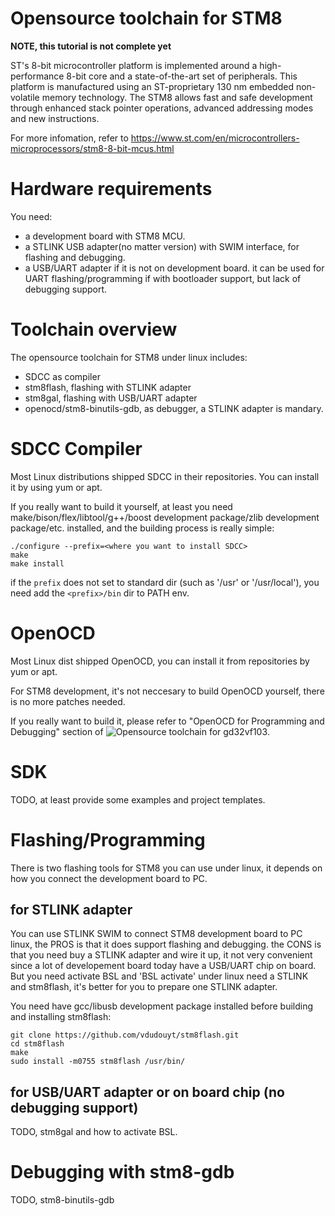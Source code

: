 # Opensource toolchain for STM8

**NOTE, this tutorial is not complete yet** 

ST's 8-bit microcontroller platform is implemented around a high-performance 8-bit core and a state-of-the-art set of peripherals. This platform is manufactured using an ST-proprietary 130 nm embedded non-volatile memory technology.
The STM8 allows fast and safe development through enhanced stack pointer operations, advanced addressing modes and new instructions.

For more infomation, refer to https://www.st.com/en/microcontrollers-microprocessors/stm8-8-bit-mcus.html

# Hardware requirements
You need:
* a development board with STM8 MCU.
* a STLINK USB adapter(no matter version) with SWIM interface, for flashing and debugging.
* a USB/UART adapter if it is not on development board. it can be used for UART flashing/programming if with bootloader support, but lack of debugging support.


# Toolchain overview

The opensource toolchain for STM8 under linux includes:
* SDCC as compiler
* stm8flash, flashing with STLINK adapter
* stm8gal, flashing with USB/UART adapter
* openocd/stm8-binutils-gdb, as debugger, a STLINK adapter is mandary.

# SDCC Compiler
Most Linux distributions shipped SDCC in their repositories. You can install it by using yum or apt.

If you really want to build it yourself, at least you need make/bison/flex/libtool/g++/boost development package/zlib development package/etc. installed, and the building process is really simple:
```
./configure --prefix=<where you want to install SDCC>
make
make install
```
if the `prefix` does not set to standard dir (such as '/usr' or '/usr/local'), you need add the `<prefix>/bin` dir to PATH env.

# OpenOCD

Most Linux dist shipped OpenOCD, you can install it from repositories by yum or apt.

For STM8 development, it's not neccesary to build OpenOCD yourself, there is no more patches needed.

If you really want to build it, please refer to "OpenOCD for Programming and Debugging" section of ![Opensource toolchain for gd32vf103](https://github.com/cjacker/opensource-toolchain-gd32vf103).

# SDK

TODO, at least provide some examples and project templates.

# Flashing/Programming
There is two flashing tools for STM8 you can use under linux, it depends on how you connect the development board to PC.

## for STLINK adapter
You can use STLINK SWIM to connect STM8 development board to PC linux, the PROS is that it does support flashing and debugging. the CONS is that you need buy a STLINK adapter and wire it up, it not very convenient since a lot of developement board today have a USB/UART chip on board. But you need activate BSL and 'BSL activate' under linux need a STLINK and stm8flash, it's better for you to prepare one STLINK adapter. 

You need have gcc/libusb development package installed before building and installing stm8flash:

```
git clone https://github.com/vdudouyt/stm8flash.git 
cd stm8flash
make
sudo install -m0755 stm8flash /usr/bin/
```


## for USB/UART adapter or on board chip (no debugging support)
TODO, stm8gal and how to activate BSL.

# Debugging with stm8-gdb
TODO, stm8-binutils-gdb


